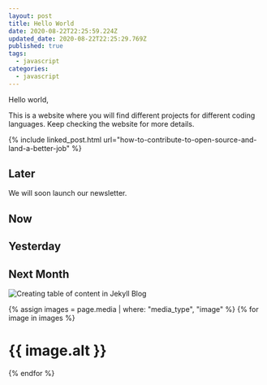 ```yaml
---
layout: post
title: Hello World
date: 2020-08-22T22:25:59.224Z
updated_date: 2020-08-22T22:25:29.769Z
published: true
tags:
  - javascript
categories:
  - javascript
---
```


Hello world,

This is a website where you will find different projects for different coding languages. Keep checking the website for more details.

{% include linked_post.html url="how-to-contribute-to-open-source-and-land-a-better-job" %}

## Later

We will soon launch our newsletter.

## Now

## Yesterday

## Next Month

![Creating table of content in Jekyll Blog](https://i.imgur.com/PXpPGSh.png "Creating table of content in Jekyll Blog")

{% assign images = page.media | where: "media_type", "image" %}
{% for image in images %}
  <h1>{{ image.alt }}</h1>
{% endfor %}
